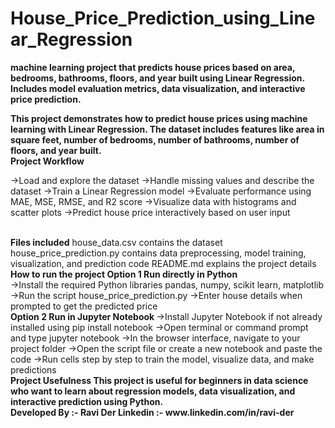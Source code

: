 # House_Price_Prediction_using_Linear_Regression
<b> machine learning project that predicts house prices based on area, bedrooms, bathrooms, floors, and year built using Linear Regression. Includes model evaluation metrics, data visualization, and interactive price prediction.

This project demonstrates how to predict house prices using machine learning with Linear Regression. The dataset includes features like area in square feet, number of bedrooms, number of bathrooms, number of floors, and year built.
</b>
<br>
<b>Project Workflow</b>

->Load and explore the dataset
->Handle missing values and describe the dataset
->Train a Linear Regression model
->Evaluate performance using MAE, MSE, RMSE, and R2 score
->Visualize data with histograms and scatter plots
->Predict house price interactively based on user input

<br>
<b>Files included</b>
house_data.csv contains the dataset
house_price_prediction.py contains data preprocessing, model training, visualization, and prediction code
README.md explains the project details

<b>
<br>
How to run the project
Option 1 Run directly in Python
</b>
</br>
->Install the required Python libraries pandas, numpy, scikit learn, matplotlib
->Run the script house_price_prediction.py
->Enter house details when prompted to get the predicted price
<b>
<br>
Option 2 Run in Jupyter Notebook
</b>
->Install Jupyter Notebook if not already installed using pip install notebook
->Open terminal or command prompt and type jupyter notebook
->In the browser interface, navigate to your project folder
->Open the script file or create a new notebook and paste the code
->Run cells step by step to train the model, visualize data, and make predictions
<b>
<br>
Project Usefulness
This project is useful for beginners in data science who want to learn about regression models, data visualization, and interactive prediction using Python.
<br>
Developed By :- Ravi Der
Linkedin :- www.linkedin.com/in/ravi-der
</b>
